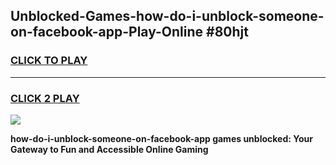 
## Unblocked-Games-how-do-i-unblock-someone-on-facebook-app-Play-Online #80hjt
<h3>
<a href="https://news.freeplayer.one?title=how-do-i-unblock-someone-on-facebook-app&ref=3">CLICK TO PLAY</a></h3>
<hr>

<h3>
<a href="https://news.freeplayer.one?title=how-do-i-unblock-someone-on-facebook-app&ref=3">CLICK 2 PLAY</a>
  
</h3>

<a href="https://news.freeplayer.one?title=how-do-i-unblock-someone-on-facebook-app&ref=3"><img src="https://clearcache.store/games.png"></a>


**how-do-i-unblock-someone-on-facebook-app games unblocked: Your Gateway to Fun and Accessible Online Gaming**
